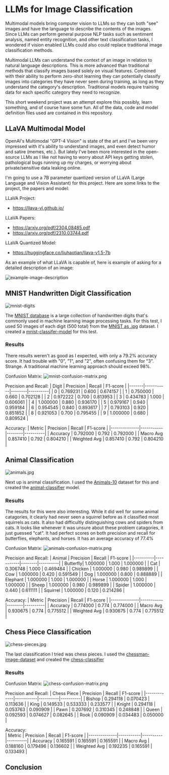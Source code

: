 # LLMs for Image Classification

Multimodal models bring computer vision to LLMs so they can both "see" images and have the language to describe the contents of the images. Since LLMs can perform general purpose NLP tasks such as sentiment analysis, named entity recognition, and other text classification tasks, I wondered if vision enabled LLMs could also could replace traditional image classification methods.

Multimodal LLMs can understand the context of an image in relation to natural language descriptions. This is more advanced than traditional methods that classify images based solely on visual features. Combined with their ability to perform zero-shot learning they can potentially classify images into categories they have never seen during training, as long as they understand the category's description. Traditional models require training data for each specific category they need to recognize.

This short weekend project was an attempt explore this possibly, learn something, and of course have some fun. All of the data, code and model definition files used are contained in this repository.

## LLaVA Multimodal Model

OpenAI's Multimodal "GPT-4 Vision" is state of the art and I've been very impressed with it's ability to understand images, and even detect humor and satire (memes, etc.). But lately I've been more interested in the open-source LLMs as I like not having to worry about API keys getting stolen, pathological bugs running up my charges, or worrying about private/sensitive data leaking online.

I'm going to use a 7B parameter quantized version of LLaVA (Large Language and Vision Assistant) for this project. Here are some links to the project, the papers and model:

LLaVA Project:
- https://llava-vl.github.io/

LLaVA Papers:
- https://arxiv.org/pdf/2304.08485.pdf
- https://arxiv.org/pdf/2310.03744.pdf

LLaVA Quantized Model:
- https://huggingface.co/liuhaotian/llava-v1.5-7b

As an example of what LLaVA is capable of, here is example of asking for a detailed description of an image:

![example-image-description](image_data/example_image_description.png)

## MNIST Handwritten Digit Classification
![mnist-digits](image_data/mnist-digits.png)

The [MNIST database](https://en.wikipedia.org/wiki/MNIST_database) is a large collection of handwritten digits that's commonly used in machine learning image processing tasks. For this test, I used 50 images of each digit (500 total) from the [MNIST as .jpg](https://www.kaggle.com/datasets/scolianni/mnistasjpg) dataset. I created a [mnist-classifer-model](modelfiles/mnist-number-classifier.Modelfile) for this test.

### Results

There results weren't as good as I expected, with only a 79.2% accuracy score. It had trouble with "0", "1", and "2", often confusing them for "3". Strange. A traditional machine learning approach should exceed 98%. 

Confusion Matrix:
![mnist-confusion-matrix.png](results/mnist-confusion-matrix.png)

Precision and Recall:
| Digit | Precision | Recall | F1-score |
|-------|-----------|--------|----------|
| 0     | 0.769231  | 0.600  | 0.674157 |
| 1     | 0.750000  | 0.660  | 0.702128 |
| 2     | 0.972222  | 0.700  | 0.813953 |
| 3     | 0.434783  | 1.000  | 0.606061 |
| 4     | 1.000000  | 0.880  | 0.936170 |
| 5     | 0.979167  | 0.940  | 0.959184 |
| 6     | 0.954545  | 0.840  | 0.893617 |
| 7     | 0.793103  | 0.920  | 0.851852 |
| 8     | 0.921053  | 0.700  | 0.795455 |
| 9     | 1.000000  | 0.680  | 0.809524 |

Accuracy:
| Metric       | Precision | Recall | F1-score |
|--------------|-----------|--------|----------|
| Accuracy     | 0.792000  | 0.792  | 0.792000 |
| Macro Avg    | 0.857410  | 0.792  | 0.804210 |
| Weighted Avg | 0.857410  | 0.792  | 0.804210 |



## Animal Classification
![animals.jpg](image_data/animals.png)

Next up is animal classification. I used the [Animals-10](https://www.kaggle.com/datasets/alessiocorrado99/animals10) dataset for this and created the [animal-classifier](modelfiles/animal-classifier.Modelfile) model.

### Results
The results for this were also interesting. While it did well for some animal catagories, it clearly had never seen a squirrel before as it classified most squirrels as cats. It also had difficultly distinguishing cows and spiders from cats. It looks like whenever it was unsure about these problem catagories, it just guessed "cat". It had perfect scores on both precision and recall for butterflies, elephants, and horses. It has an average accuracy of 77.4%

Confusion Matrix:
![animals-confusion-matrix.png](results/animals-confusion-matrix.png)

Precision and Recall:
| Animal   | Precision | Recall | F1-score |
|----------|-----------|--------|----------|
| Butterfly| 1.000000  | 1.000  | 1.000000 |
| Cat      | 0.306748  | 1.000  | 0.469484 |
| Chicken  | 1.000000  | 0.980  | 0.989899 |
| Cow      | 1.000000  | 0.420  | 0.591549 |
| Dog      | 1.000000  | 0.800  | 0.888889 |
| Elephant | 1.000000  | 1.000  | 1.000000 |
| Horse    | 1.000000  | 1.000  | 1.000000 |
| Sheep    | 1.000000  | 0.980  | 0.989899 |
| Spider   | 1.000000  | 0.440  | 0.611111 |
| Squirrel | 1.000000  | 0.120  | 0.214286 |

Accuracy:
| Metric       | Precision | Recall | F1-score |
|--------------|-----------|--------|----------|
| Accuracy     | 0.774000  | 0.774  | 0.774000 |
| Macro Avg    | 0.930675  | 0.774  | 0.775512 |
| Weighted Avg | 0.930675  | 0.774  | 0.775512 |



## Chess Piece Classification
![chess-pieces.jpg](image_data/chess-pieces.png)

The last classification I tried was chess pieces. I used the [chessman-image-dataset](https://www.kaggle.com/datasets/niteshfre/chessman-image-dataset) and created the [chess-classifier](modelfiles/chess-classifier.Modelfile)

### Results

Confusion Matrix:
![chess-confusion-matrix.png](results/chess-confusion-matrix.png)

Precision and Recall:
| Chess Piece | Precision | Recall   | F1-score |
|-------------|-----------|----------|----------|
| Bishop      | 0.294118  | 0.070423 | 0.113636 |
| King        | 0.149533  | 0.533333 | 0.233577 |
| Knight      | 0.294118  | 0.053763 | 0.090909 |
| Pawn        | 0.207692  | 0.310345 | 0.248848 |
| Queen       | 0.092593  | 0.074627 | 0.082645 |
| Rook        | 0.090909  | 0.034483 | 0.050000 |

               
Accuracy:               
| Metric       | Precision | Recall   | F1-score |
|--------------|-----------|----------|----------|
| Accuracy     | 0.165591  | 0.165591 | 0.165591 |
| Macro Avg    | 0.188160  | 0.179496 | 0.136602 |
| Weighted Avg | 0.192235  | 0.165591 | 0.133493 |



## Conclusion  

